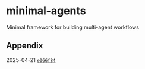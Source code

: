# minimal-agents

Minimal framework for building multi-agent workflows

## Appendix

2025-04-21 [`e066f84`](https://github.com/savarin/minimal-agents/tree/e066f8418ef79c0a90b9229183a1a142fb6fcc62)
